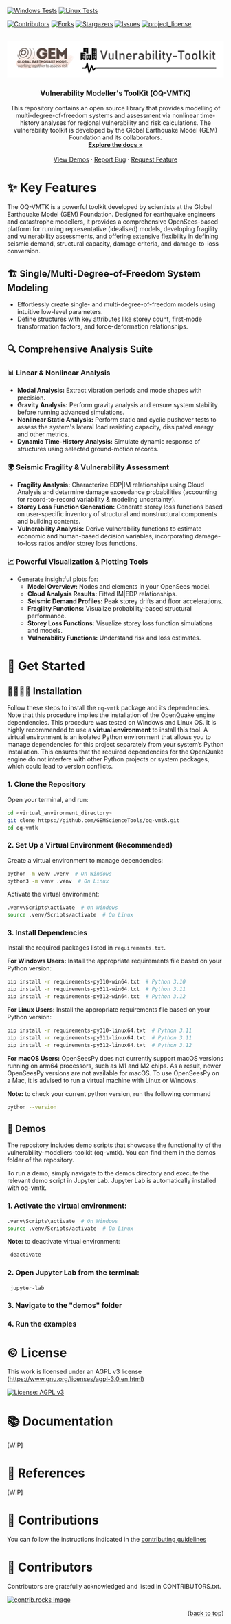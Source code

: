 [![Windows Tests](https://github.com/GEMScienceTools/oq-vmtk/actions/workflows/windows_test.yaml/badge.svg)](https://github.com/GEMScienceTools/oq-vmtk/actions/workflows/windows_test.yaml)
[![Linux Tests](https://github.com/GEMScienceTools/oq-vmtk/actions/workflows/linux_test.yaml/badge.svg)](https://github.com/GEMScienceTools/oq-vmtk/actions/workflows/linux_test.yaml)

<a id="readme-top"></a>

<!-- PROJECT SHIELDS -->

[![Contributors][contributors-shield]][contributors-url]
[![Forks][forks-shield]][forks-url]
[![Stargazers][stars-shield]][stars-url]
[![Issues][issues-shield]][issues-url]
[![project_license][license-shield]][license-url]


<!-- PROJECT LOGO -->
<br />
<div align="center">
  <a href="https://github.com/GEMScienceTools/vulnerability-toolkit">
    <img src="imgs/gem-vulnerability-toolkit.png" alt="Logo" >
  </a>

  <h3 align="center">Vulnerability Modeller's ToolKit (OQ-VMTK)</h3>

  <p align="center">
    This repository contains an open source library that provides modelling of multi-degree-of-freedom systems and assessment via nonlinear time-history analyses for regional vulnerability and risk calculations. The vulnerability toolkit is developed by the Global Earthquake Model (GEM) Foundation and its collaborators.
    <br />
    <a href="https://github.com/GEMScienceTools/vulnerability-toolkit/docs"><strong>Explore the docs »</strong></a>
    <br />
    <br />
    <a href="https://github.com/GEMScienceTools/vulnerability-toolkit/demos">View Demos</a>
    ·
    <a href="https://github.com/GEMScienceTools/vulnerability-toolkit/issues/new?labels=bug&template=bug-report---.md">Report Bug</a>
    ·
    <a href="https://github.com/GEMScienceTools/vulnerability-toolkit/issues/new?labels=enhancement&template=feature-request---.md">Request Feature</a>
  </p>
</div>


# ✨ Key Features

The OQ-VMTK is a powerful toolkit developed by scientists at the Global Earthquake Model (GEM) Foundation. Designed for earthquake engineers and catastrophe modellers, it provides a comprehensive OpenSees-based platform for running representative (idealised) models, developing fragility and vulnerability assessments, and offering extensive flexibility in defining seismic demand, structural capacity, damage criteria, and damage-to-loss conversion.

## 🏗️ Single/Multi-Degree-of-Freedom System Modeling
- Effortlessly create single- and multi-degree-of-freedom models using intuitive low-level parameters.
- Define structures with key attributes like storey count, first-mode transformation factors, and force-deformation relationships.

## 🔍 Comprehensive Analysis Suite
### 📊 Linear & Nonlinear Analysis
- **Modal Analysis:** Extract vibration periods and mode shapes with precision.
- **Gravity Analysis:** Perform gravity analysis and ensure system stability before running advanced simulations.
- **Nonlinear Static Analysis:** Perform static and cyclic pushover tests to assess the system's lateral load resisting capacity, dissipated energy and other metrics.
- **Dynamic Time-History Analysis:** Simulate dynamic response of structures using selected ground-motion records.

### 🌍 Seismic Fragility & Vulnerability Assessment
- **Fragility Analysis:** Characterize EDP|IM relationships using Cloud Analysis and determine damage exceedance probabilities (accounting for record-to-record variability & modeling uncertainty).
- **Storey Loss Function Generation:** Generate storey loss functions based on user-specific inventory of structural and nonstructural components and building contents.
- **Vulnerability Analysis:** Derive vulnerability functions to estimate economic and human-based decision variables, incorporating damage-to-loss ratios and/or storey loss functions.

### 📈 Powerful Visualization & Plotting Tools
- Generate insightful plots for:
  - **Model Overview:** Nodes and elements in your OpenSees model.
  - **Cloud Analysis Results:** Fitted IM|EDP relationships.
  - **Seismic Demand Profiles:** Peak storey drifts and floor accelerations.
  - **Fragility Functions:** Visualize probability-based structural performance.
  - **Storey Loss Functions:** Visualize storey loss function simulations and models.
  - **Vulnerability Functions:** Understand risk and loss estimates.

# 🚀 Get Started

## 👩‍💻🧑‍💻 Installation

Follow these steps to install the `oq-vmtk` package and its dependencies. Note that this procedure implies the installation of the OpenQuake engine dependencies. This procedure was tested on Windows and Linux OS.
It is highly recommended to use a **virtual environment** to install this tool. A virtual environment is an isolated Python environment that allows you to manage dependencies for this project separately from your system’s Python installation. This ensures that the required dependencies for the OpenQuake engine do not interfere with other Python projects or system packages, which could lead to version conflicts.

### 1. Clone the Repository
   Open your terminal,  and run:
   ```bash
   cd <virtual_environment_directory>
   git clone https://github.com/GEMScienceTools/oq-vmtk.git
   cd oq-vmtk
   ```

### 2. Set Up a Virtual Environment (Recommended)
   Create a virtual environment to manage dependencies:
   ```bash
   python -m venv .venv  # On Windows
   python3 -m venv .venv  # On Linux
   ```

   Activate the virtual environment:
   ```bash
   .venv\Scripts\activate  # On Windows
   source .venv/Scripts/activate  # On Linux
   ```

### 3. Install Dependencies
   Install the required packages listed in `requirements.txt`.

   **For Windows Users:** Install the appropriate requirements file based on your Python version:
   ```bash
   pip install -r requirements-py310-win64.txt  # Python 3.10
   pip install -r requirements-py311-win64.txt  # Python 3.11
   pip install -r requirements-py312-win64.txt  # Python 3.12
   ```
   **For Linux Users:** Install the appropriate requirements file based on your Python version:
   ```bash
   pip install -r requirements-py310-linux64.txt  # Python 3.11
   pip install -r requirements-py311-linux64.txt  # Python 3.11
   pip install -r requirements-py312-linux64.txt  # Python 3.12
   ```
   **For macOS Users:** OpenSeesPy does not currently support macOS versions running on arm64 processors, such as M1 and M2 chips. As a result, newer OpenSeesPy versions are not available for macOS. To use OpenSeesPy on a Mac, it is advised to run a virtual machine with Linux or Windows.

   **Note:** to check your current python version, run the following command
   ```bash
   python --version
   ```

## 📼 Demos

The repository includes demo scripts that showcase the functionality of the vulnerability-modellers-toolkit (oq-vmtk). You can find them in the demos folder of the repository.

To run a demo, simply navigate to the demos directory and execute the relevant demo script in Jupyter Lab. Jupyter Lab is automatically installed with oq-vmtk.

### 1. Activate the virtual environment:

  ```bash
  .venv\Scripts\activate  # On Windows
  source .venv/Scripts/activate  # On Linux
  ```

  **Note:** to deactivate virtual environment:
  ```bash
   deactivate
  ```

### 2. Open Jupyter Lab from the terminal:

  ```bash
   jupyter-lab
  ```

### 3. Navigate to the "demos" folder
### 4. Run the examples

# © License

This work is licensed under an AGPL v3 license (https://www.gnu.org/licenses/agpl-3.0.en.html)

[![License: AGPL v3](https://img.shields.io/badge/License-AGPL_v3-blue.svg)](https://www.gnu.org/licenses/agpl-3.0)

# 📚 Documentation

[WIP]

# 📑 References

[WIP]

# 🤝 Contributions

You can follow the instructions indicated in the [contributing guidelines](./contribute_guidelines.md)

# 🌟 Contributors

Contributors are gratefully acknowledged and listed in CONTRIBUTORS.txt.

<a href="https://github.com/GEMScienceTools/vulnerability-toolkit/graphs/contributors">
  <img src="https://contrib.rocks/image?repo=GEMScienceTools/vulnerability-toolkit" alt="contrib.rocks image" />
</a>

<p align="right">(<a href="#readme-top">back to top</a>)</p>

<!-- MARKDOWN LINKS & IMAGES -->
<!-- https://www.markdownguide.org/basic-syntax/#reference-style-links -->
[contributors-shield]: https://img.shields.io/github/contributors/GEMScienceTools/vulnerability-toolkit.svg?style=for-the-badge
[contributors-url]: https://github.com/GEMScienceTools/vulnerability-toolkit/graphs/contributors
[forks-shield]: https://img.shields.io/github/forks/GEMScienceTools/vulnerability-toolkit.svg?style=for-the-badge
[forks-url]: https://github.com/GEMScienceTools/vulnerability-toolkit/network/members
[stars-shield]: https://img.shields.io/github/stars/GEMScienceTools/vulnerability-toolkit.svg?style=for-the-badge
[stars-url]: https://github.com/GEMScienceTools/vulnerability-toolkit/stargazers
[issues-shield]: https://img.shields.io/github/issues/GEMScienceTools/vulnerability-toolkit.svg?style=for-the-badge
[issues-url]: https://github.com/GEMScienceTools/vulnerability-toolkit/issues
[license-shield]: https://img.shields.io/github/license/GEMScienceTools/vulnerability-toolkit.svg?style=for-the-badge
[license-url]: https://github.com/GEMScienceTools/vulnerability-toolkit/blob/master/LICENSE.txt
